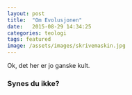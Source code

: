 ```yaml
---
layout: post
title:  "Om Evolusjonen"
date:   2015-08-29 14:34:25
categories: teologi
tags: featured
image: /assets/images/skrivemaskin.jpg
---
```

Ok, det her er jo ganske kult.

### Synes du ikke?
